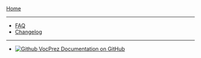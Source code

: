 [Home](/) 

---

- [FAQ](other/faq.md)
- [Changelog](other/changelog.md)

---

- [![Github](https://icongram.jgog.in/simple/github.svg?color=808080&size=16) VocPrez Documentation on GitHub](https://github.com/RDFLib/VocPrez)
